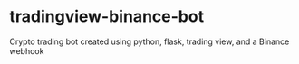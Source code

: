 # tradingview-binance-bot
Crypto trading bot created using python, flask, trading view, and a Binance webhook
